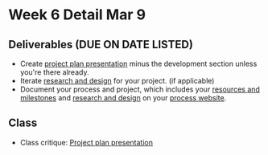 # Week 6 Detail Mar 9

## Deliverables \(DUE ON DATE LISTED\)

* Create [project plan presentation](../critiques-demos-presentations-and-exhibition/project_plan_presentation.md) minus the development section unless you're there already.
* Iterate [research and design](../project_plan/) for your project. \(if applicable\)
* Document your process and project, which includes your [resources and milestones](../project_plan/) and [research and design](../project_plan/) on your [process website](../pre-work/website.md).

## Class

* Class critique: [Project plan presentation](../critiques-demos-presentations-and-exhibition/project_plan_presentation.md)



